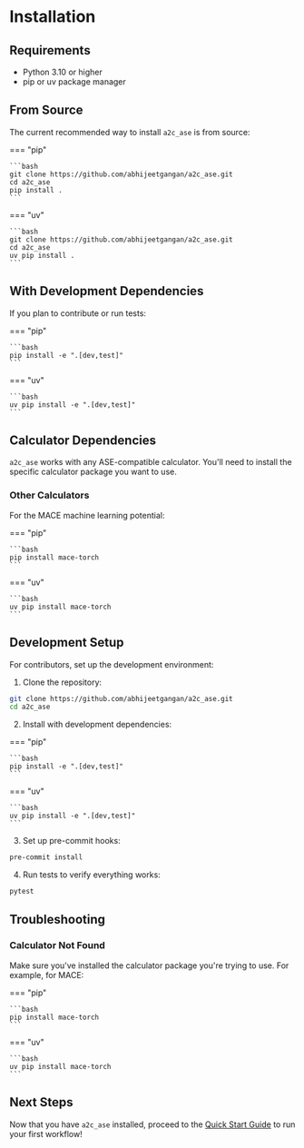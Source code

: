 # Installation

## Requirements

- Python 3.10 or higher
- pip or uv package manager

## From Source

The current recommended way to install `a2c_ase` is from source:

=== "pip"

    ```bash
    git clone https://github.com/abhijeetgangan/a2c_ase.git
    cd a2c_ase
    pip install .
    ```

=== "uv"

    ```bash
    git clone https://github.com/abhijeetgangan/a2c_ase.git
    cd a2c_ase
    uv pip install .
    ```

## With Development Dependencies

If you plan to contribute or run tests:

=== "pip"

    ```bash
    pip install -e ".[dev,test]"
    ```

=== "uv"

    ```bash
    uv pip install -e ".[dev,test]"
    ```

## Calculator Dependencies

`a2c_ase` works with any ASE-compatible calculator. You'll need to install the specific calculator package you want to use.

### Other Calculators

For the MACE machine learning potential:

=== "pip"

    ```bash
    pip install mace-torch
    ```

=== "uv"

    ```bash
    uv pip install mace-torch
    ```

## Development Setup

For contributors, set up the development environment:

1. Clone the repository:
```bash
git clone https://github.com/abhijeetgangan/a2c_ase.git
cd a2c_ase
```

2. Install with development dependencies:

=== "pip"

    ```bash
    pip install -e ".[dev,test]"
    ```

=== "uv"

    ```bash
    uv pip install -e ".[dev,test]"
    ```

3. Set up pre-commit hooks:
```bash
pre-commit install
```

4. Run tests to verify everything works:
```bash
pytest
```

## Troubleshooting

### Calculator Not Found

Make sure you've installed the calculator package you're trying to use. For example, for MACE:

=== "pip"

    ```bash
    pip install mace-torch
    ```

=== "uv"

    ```bash
    uv pip install mace-torch
    ```

## Next Steps

Now that you have `a2c_ase` installed, proceed to the [Quick Start Guide](quickstart.md) to run your first workflow!
